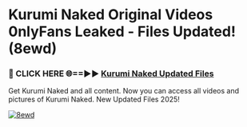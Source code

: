 # Kurumi Naked Original Videos 0nlyFans Leaked - Files Updated! (8ewd)

<h3>🔴 CLICK HERE 🌐==►► <a href="https://tinyurl.com/up5wt9bj" rel="nofollow">Kurumi Naked Updated Files</a></h3>

Get Kurumi Naked and all content. Now you can access all videos and pictures of Kurumi Naked. New Updated Files 2025!

[![8ewd](https://i.imgur.com/ABiUzMV.gif)](https://tinyurl.com/up5wt9bj)

